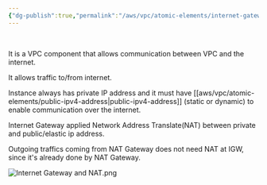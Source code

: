 ```yaml
---
{"dg-publish":true,"permalink":"/aws/vpc/atomic-elements/internet-gateway/","tags":["internet-gateway"]}
---
```


<br>


It is a VPC component that allows communication between VPC and the internet.

It allows traffic to/from internet.

Instance always has private IP address and it must have [[aws/vpc/atomic-elements/public-ipv4-address\|public-ipv4-address]] (static or dynamic) to enable communication over the internet.

Internet Gateway applied Network Address Translate(NAT) between private and public/elastic ip address.

Outgoing traffics coming from NAT Gateway does not need NAT at IGW, since it's already done by NAT Gateway.

![Internet Gateway and NAT.png](/img/user/aws/vpc/png/atomic-elements/Internet%20Gateway%20and%20NAT.png)